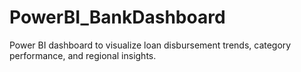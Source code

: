 # PowerBI_BankDashboard
Power BI dashboard to visualize loan disbursement trends, category performance, and regional insights.
